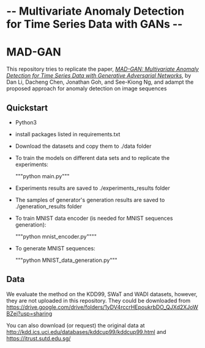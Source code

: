 # -- Multivariate Anomaly Detection for Time Series Data with GANs -- #

# MAD-GAN

This repository tries to replicate the paper, _[MAD-GAN: Multivariate Anomaly Detection for Time Series Data with Generative Adversarial Networks](https://arxiv.org/pdf/1901.04997.pdf)_, by Dan Li, Dacheng Chen, Jonathan Goh, and See-Kiong Ng, and adampt the proposed approach for anomaly detection on image sequences

## Quickstart

- Python3

- install packages listed in requirements.txt

- Download the datasets and copy them to ./data folder

- To train the models on different data sets and to replicate the experiments:
  
  """python main.py"""

- Experiments results are saved to ./experiments_results folder

- The samples of generator's generation results are saved to ./generation_results folder

- To train MNIST data encoder (is needed for MNIST sequences generation):
    
    """python mnist_encoder.py""""

- To generate MNIST sequences:

    """python MNIST_data_generation.py"""

## Data

We evaluate the method on the KDD99, SWaT and WADI datasets, however, they are not uploaded in this repository.
They could be downloaded from https://drive.google.com/drive/folders/1yDV4rccrHEpoukrbDO_QJXd2XJoWBZej?usp=sharing

You can also download (or request) the original data at http://kdd.ics.uci.edu/databases/kddcup99/kddcup99.html and https://itrust.sutd.edu.sg/
